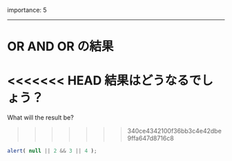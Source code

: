 importance: 5

---

# OR AND OR の結果

<<<<<<< HEAD
結果はどうなるでしょう？
=======
What will the result be?
>>>>>>> 340ce4342100f36bb3c4e42dbe9ffa647d8716c8

```js
alert( null || 2 && 3 || 4 );
```
